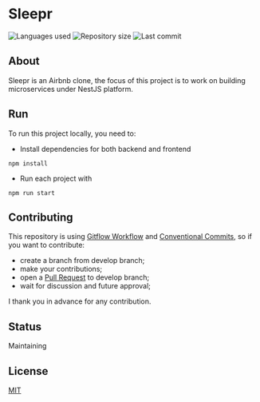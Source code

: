 # Sleepr

![Languages used](https://img.shields.io/github/languages/count/isadfrn/sleepr?style=flat-square)
![Repository size](https://img.shields.io/github/repo-size/isadfrn/sleepr?style=flat-square)
![Last commit](https://img.shields.io/github/last-commit/isadfrn/sleepr?style=flat-square)

## About

Sleepr is an Airbnb clone, the focus of this project is to work on building microservices under NestJS platform.

## Run

To run this project locally, you need to:

- Install dependencies for both backend and frontend

```shell
npm install
```

- Run each project with

```shell
npm run start
```

## Contributing

This repository is using [Gitflow Workflow](https://www.atlassian.com/git/tutorials/comparing-workflows/gitflow-workflow) and [Conventional Commits](https://www.conventionalcommits.org/en/v1.0.0/), so if you want to contribute:

- create a branch from develop branch;
- make your contributions;
- open a [Pull Request](https://docs.github.com/en/pull-requests/collaborating-with-pull-requests/proposing-changes-to-your-work-with-pull-requests/creating-a-pull-request) to develop branch;
- wait for discussion and future approval;

I thank you in advance for any contribution.

## Status

Maintaining

## License

[MIT](./LICENSE)
